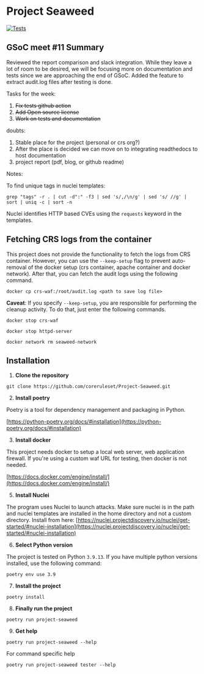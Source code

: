 # Project Seaweed

[![Tests](https://github.com/coreruleset/Project-Seaweed/workflows/Tests/badge.svg)](https://github.com/coreruleset/Project-Seaweed/actions?workflow=Tests)

## GSoC meet #11 Summary


Reviewed the report comparison and slack integration. While they leave a lot of room to be desired, we will be focusing more on documentation and tests since we are approaching the end of GSoC. Added the feature to extract audit.log files after testing is done. 

Tasks for the week:

1. ~~Fix tests github action~~
2. ~~Add Open source license~~
3. ~~Work on tests and documentation~~

doubts:

1. Stable place for the project (personal or crs org?)
2. After the place is decided we can move on to integrating readthedocs to host documentation
3. project report (pdf, blog, or github readme)

Notes:

To find unique tags in nuclei templates:

`grep "tags" -r . | cut -d":" -f3 | sed 's/,/\n/g' | sed 's/ //g' | sort | uniq -c | sort -n`

Nuclei identifies HTTP based CVEs using the `requests` keyword in the templates.

## Fetching CRS logs from the container

This project does not provide the functionality to fetch the logs from CRS container. However, you can use the `--keep-setup` flag to prevent auto-removal of the docker setup (crs container, apache container and docker network). After that, you can fetch the audit logs using the following command.

`docker cp crs-waf:/root/audit.log <path to save log file>`

**Caveat**: If you specify `--keep-setup`, you are responsible for performing the cleanup activity. To do that, just enter the following commands.

`docker stop crs-waf`

`docker stop httpd-server`

`docker network rm seaweed-network`

## Installation

1. **Clone the repository**

`git clone https://github.com/coreruleset/Project-Seaweed.git`

2. **Install poetry** 

Poetry is a tool for dependency management and packaging in Python. 

[https://python-poetry.org/docs/#installation](https://python-poetry.org/docs/#installation)

3. **Install docker**

This project needs docker to setup a local web server, web application firewall. If you're using a custom waf URL for testing, then docker is not needed. 

[https://docs.docker.com/engine/install/](https://docs.docker.com/engine/install/)

5. **Install Nuclei**

The program uses Nuclei to launch attacks. Make sure nuclei is in the path and nuclei templates are installed in the home directory and not a custom directory. Install from here: [https://nuclei.projectdiscovery.io/nuclei/get-started/#nuclei-installation](https://nuclei.projectdiscovery.io/nuclei/get-started/#nuclei-installation)

6. **Select Python version**

The project is tested on Python `3.9.13`. If you have multiple python versions installed, use the following command:

`poetry env use 3.9`

7. **Install the project**

`poetry install`

8. **Finally run the project**

`poetry run project-seaweed`

9. **Get help**

`poetry run project-seaweed --help`

For command specific help

`poetry run project-seaweed tester --help`
